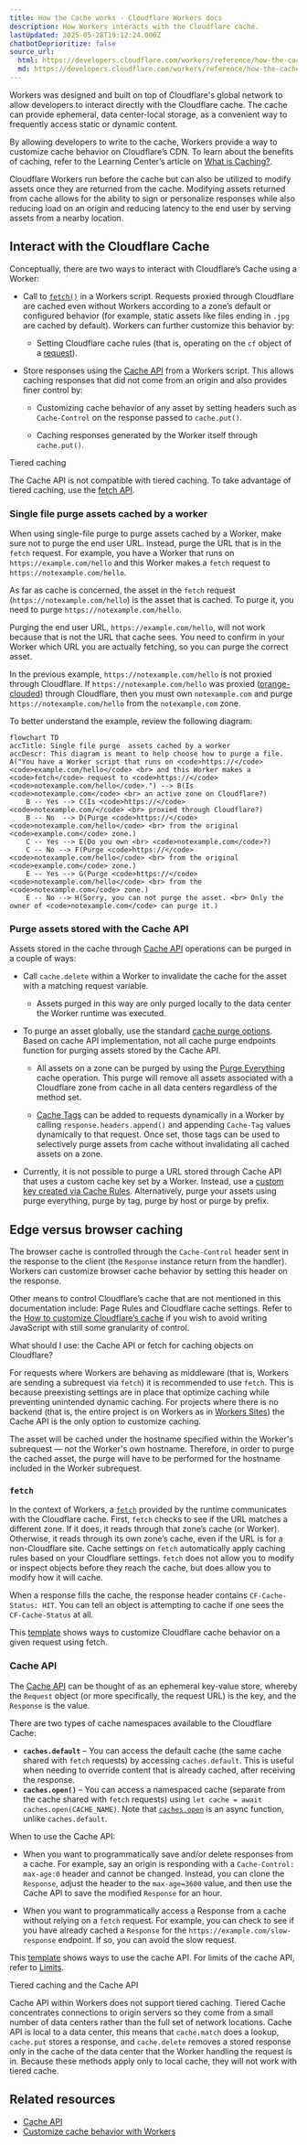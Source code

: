 ```yaml
---
title: How the Cache works · Cloudflare Workers docs
description: How Workers interacts with the Cloudflare cache.
lastUpdated: 2025-05-28T19:12:24.000Z
chatbotDeprioritize: false
source_url:
  html: https://developers.cloudflare.com/workers/reference/how-the-cache-works/
  md: https://developers.cloudflare.com/workers/reference/how-the-cache-works/index.md
---
```


Workers was designed and built on top of Cloudflare's global network to allow developers to interact directly with the Cloudflare cache. The cache can provide ephemeral, data center-local storage, as a convenient way to frequently access static or dynamic content.

By allowing developers to write to the cache, Workers provide a way to customize cache behavior on Cloudflare’s CDN. To learn about the benefits of caching, refer to the Learning Center’s article on [What is Caching?](https://www.cloudflare.com/learning/cdn/what-is-caching/).

Cloudflare Workers run before the cache but can also be utilized to modify assets once they are returned from the cache. Modifying assets returned from cache allows for the ability to sign or personalize responses while also reducing load on an origin and reducing latency to the end user by serving assets from a nearby location.

## Interact with the Cloudflare Cache

Conceptually, there are two ways to interact with Cloudflare’s Cache using a Worker:

* Call to [`fetch()`](https://developers.cloudflare.com/workers/runtime-apis/fetch/) in a Workers script. Requests proxied through Cloudflare are cached even without Workers according to a zone’s default or configured behavior (for example, static assets like files ending in `.jpg` are cached by default). Workers can further customize this behavior by:

  * Setting Cloudflare cache rules (that is, operating on the `cf` object of a [request](https://developers.cloudflare.com/workers/runtime-apis/request/)).

* Store responses using the [Cache API](https://developers.cloudflare.com/workers/runtime-apis/cache/) from a Workers script. This allows caching responses that did not come from an origin and also provides finer control by:

  * Customizing cache behavior of any asset by setting headers such as `Cache-Control` on the response passed to `cache.put()`.

  * Caching responses generated by the Worker itself through `cache.put()`.

Tiered caching

The Cache API is not compatible with tiered caching. To take advantage of tiered caching, use the [fetch API](https://developers.cloudflare.com/workers/runtime-apis/fetch/).

### Single file purge assets cached by a worker

When using single-file purge to purge assets cached by a Worker, make sure not to purge the end user URL. Instead, purge the URL that is in the `fetch` request. For example, you have a Worker that runs on `https://example.com/hello` and this Worker makes a `fetch` request to `https://notexample.com/hello`.

As far as cache is concerned, the asset in the `fetch` request (`https://notexample.com/hello`) is the asset that is cached. To purge it, you need to purge `https://notexample.com/hello`.

Purging the end user URL, `https://example.com/hello`, will not work because that is not the URL that cache sees. You need to confirm in your Worker which URL you are actually fetching, so you can purge the correct asset.

In the previous example, `https://notexample.com/hello` is not proxied through Cloudflare. If `https://notexample.com/hello` was proxied ([orange-clouded](https://developers.cloudflare.com/dns/proxy-status/)) through Cloudflare, then you must own `notexample.com` and purge `https://notexample.com/hello` from the `notexample.com` zone.

To better understand the example, review the following diagram:

```mermaid
flowchart TD
accTitle: Single file purge  assets cached by a worker
accDescr: This diagram is meant to help choose how to purge a file.
A("You have a Worker script that runs on <code>https://</code><code>example.com/hello</code> <br> and this Worker makes a <code>fetch</code> request to <code>https://</code><code>notexample.com/hello</code>.") --> B(Is <code>notexample.com</code> <br> an active zone on Cloudflare?)
    B -- Yes --> C(Is <code>https://</code><code>notexample.com/</code> <br> proxied through Cloudflare?)
    B -- No  --> D(Purge <code>https://</code><code>notexample.com/hello</code> <br> from the original <code>example.com</code> zone.)
    C -- Yes --> E(Do you own <br> <code>notexample.com</code>?)
    C -- No --> F(Purge <code>https://</code><code>notexample.com/hello</code> <br> from the original <code>example.com</code> zone.)
    E -- Yes --> G(Purge <code>https://</code><code>notexample.com/hello</code> <br> from the <code>notexample.com</code> zone.)
    E -- No --> H(Sorry, you can not purge the asset. <br> Only the owner of <code>notexample.com</code> can purge it.)
```

### Purge assets stored with the Cache API

Assets stored in the cache through [Cache API](https://developers.cloudflare.com/workers/runtime-apis/cache/) operations can be purged in a couple of ways:

* Call `cache.delete` within a Worker to invalidate the cache for the asset with a matching request variable.

  * Assets purged in this way are only purged locally to the data center the Worker runtime was executed.

* To purge an asset globally, use the standard [cache purge options](https://developers.cloudflare.com/cache/how-to/purge-cache/). Based on cache API implementation, not all cache purge endpoints function for purging assets stored by the Cache API.

  * All assets on a zone can be purged by using the [Purge Everything](https://developers.cloudflare.com/cache/how-to/purge-cache/purge-everything/) cache operation. This purge will remove all assets associated with a Cloudflare zone from cache in all data centers regardless of the method set.

  * [Cache Tags](https://developers.cloudflare.com/cache/how-to/purge-cache/purge-by-tags/#add-cache-tag-http-response-headers) can be added to requests dynamically in a Worker by calling `response.headers.append()` and appending `Cache-Tag` values dynamically to that request. Once set, those tags can be used to selectively purge assets from cache without invalidating all cached assets on a zone.

* Currently, it is not possible to purge a URL stored through Cache API that uses a custom cache key set by a Worker. Instead, use a [custom key created via Cache Rules](https://developers.cloudflare.com/cache/how-to/cache-rules/settings/#cache-key). Alternatively, purge your assets using purge everything, purge by tag, purge by host or purge by prefix.

## Edge versus browser caching

The browser cache is controlled through the `Cache-Control` header sent in the response to the client (the `Response` instance return from the handler). Workers can customize browser cache behavior by setting this header on the response.

Other means to control Cloudflare’s cache that are not mentioned in this documentation include: Page Rules and Cloudflare cache settings. Refer to the [How to customize Cloudflare’s cache](https://developers.cloudflare.com/cache/concepts/customize-cache/) if you wish to avoid writing JavaScript with still some granularity of control.

What should I use: the Cache API or fetch for caching objects on Cloudflare?

For requests where Workers are behaving as middleware (that is, Workers are sending a subrequest via `fetch`) it is recommended to use `fetch`. This is because preexisting settings are in place that optimize caching while preventing unintended dynamic caching. For projects where there is no backend (that is, the entire project is on Workers as in [Workers Sites](https://developers.cloudflare.com/workers/configuration/sites/start-from-scratch)) the Cache API is the only option to customize caching.

The asset will be cached under the hostname specified within the Worker's subrequest — not the Worker's own hostname. Therefore, in order to purge the cached asset, the purge will have to be performed for the hostname included in the Worker subrequest.

### `fetch`

In the context of Workers, a [`fetch`](https://developers.cloudflare.com/workers/runtime-apis/fetch/) provided by the runtime communicates with the Cloudflare cache. First, `fetch` checks to see if the URL matches a different zone. If it does, it reads through that zone’s cache (or Worker). Otherwise, it reads through its own zone’s cache, even if the URL is for a non-Cloudflare site. Cache settings on `fetch` automatically apply caching rules based on your Cloudflare settings. `fetch` does not allow you to modify or inspect objects before they reach the cache, but does allow you to modify how it will cache.

When a response fills the cache, the response header contains `CF-Cache-Status: HIT`. You can tell an object is attempting to cache if one sees the `CF-Cache-Status` at all.

This [template](https://developers.cloudflare.com/workers/examples/cache-using-fetch/) shows ways to customize Cloudflare cache behavior on a given request using fetch.

### Cache API

The [Cache API](https://developers.cloudflare.com/workers/runtime-apis/cache/) can be thought of as an ephemeral key-value store, whereby the `Request` object (or more specifically, the request URL) is the key, and the `Response` is the value.

There are two types of cache namespaces available to the Cloudflare Cache:

* **`caches.default`** – You can access the default cache (the same cache shared with `fetch` requests) by accessing `caches.default`. This is useful when needing to override content that is already cached, after receiving the response.
* **`caches.open()`** – You can access a namespaced cache (separate from the cache shared with `fetch` requests) using `let cache = await caches.open(CACHE_NAME)`. Note that [`caches.open`](https://developer.mozilla.org/en-US/docs/Web/API/CacheStorage/open) is an async function, unlike `caches.default`.

When to use the Cache API:

* When you want to programmatically save and/or delete responses from a cache. For example, say an origin is responding with a `Cache-Control: max-age:0` header and cannot be changed. Instead, you can clone the `Response`, adjust the header to the `max-age=3600` value, and then use the Cache API to save the modified `Response` for an hour.

* When you want to programmatically access a Response from a cache without relying on a `fetch` request. For example, you can check to see if you have already cached a `Response` for the `https://example.com/slow-response` endpoint. If so, you can avoid the slow request.

This [template](https://developers.cloudflare.com/workers/examples/cache-api/) shows ways to use the cache API. For limits of the cache API, refer to [Limits](https://developers.cloudflare.com/workers/platform/limits/#cache-api-limits).

Tiered caching and the Cache API

Cache API within Workers does not support tiered caching. Tiered Cache concentrates connections to origin servers so they come from a small number of data centers rather than the full set of network locations. Cache API is local to a data center, this means that `cache.match` does a lookup, `cache.put` stores a response, and `cache.delete` removes a stored response only in the cache of the data center that the Worker handling the request is in. Because these methods apply only to local cache, they will not work with tiered cache.

## Related resources

* [Cache API](https://developers.cloudflare.com/workers/runtime-apis/cache/)
* [Customize cache behavior with Workers](https://developers.cloudflare.com/cache/interaction-cloudflare-products/workers/)
